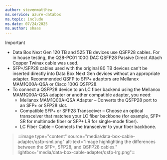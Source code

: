 ```yaml
---
author: stevenmatthew
ms.service: azure-databox
ms.topic: include
ms.date: 07/24/2025
ms.author: shaas
---
```


> [!IMPORTANT]
- Data Box Next Gen 120 TB and 525 TB devices use QSFP28 cables. For in house testing, the Q28-PC01 100G DAC QSFP28 Passive Direct Attach Copper Twinax cable was used. <br>
- SFP+/SFP28 cables used with the original 80 TB devices can't be inserted directly into Data Box Next Gen devices without an appropriate adapter. Recommended QSFP to SFP+ adaptors are Mellanox MAM1Q00A-QSA or Cisco 100G QSFP28. <br>
- To connect a QSFP28 device to an LC fiber backend using the Mellanox MAM1Q00A-QSA adapter or another compatible adapter, you need:
  - Mellanox MAM1Q00A-QSA Adapter – Converts the QSFP28 port to an SFP+ or SFP28 slot.
  - Compatible SFP+ or SFP28 Transceiver – Choose an optical transceiver that matches your LC fiber backbone (for example, SFP+ SR for multimode fiber or SFP+ LR for single-mode fiber).
  - LC Fiber Cable – Connects the transceiver to your fiber backbone.  
> :::image type="content" source="media/data-box-cable-adapter/qsfp-sml.png" alt-text="Image highlighting the differences between the SFP+, SFP28, and QSFP28 cables." lightbox="media/data-box-cable-adapter/qsfp-lrg.png":::
